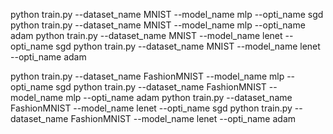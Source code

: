 
python train.py --dataset_name MNIST --model_name mlp --opti_name sgd
python train.py --dataset_name MNIST --model_name mlp --opti_name adam
python train.py --dataset_name MNIST --model_name lenet --opti_name sgd
python train.py --dataset_name MNIST --model_name lenet --opti_name adam

python train.py --dataset_name FashionMNIST --model_name mlp --opti_name sgd
python train.py --dataset_name FashionMNIST --model_name mlp --opti_name adam
python train.py --dataset_name FashionMNIST --model_name lenet --opti_name sgd
python train.py --dataset_name FashionMNIST --model_name lenet --opti_name adam


